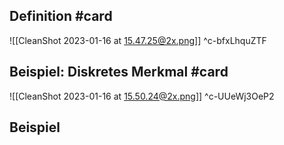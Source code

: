 ## Definition #card 
![[CleanShot 2023-01-16 at 15.47.25@2x.png]]
^c-bfxLhquZTF

## Beispiel: Diskretes Merkmal #card 
![[CleanShot 2023-01-16 at 15.50.24@2x.png]]
^c-UUeWj3OeP2

## Beispiel 